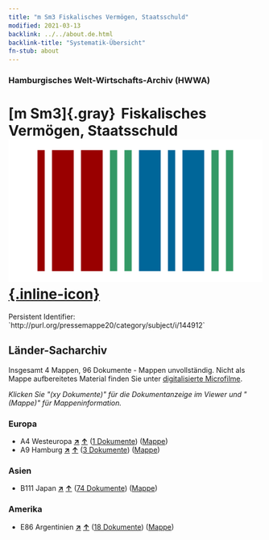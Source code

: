 ```yaml
---
title: "m Sm3 Fiskalisches Vermögen, Staatsschuld"
modified: 2021-03-13
backlink: ../../about.de.html
backlink-title: "Systematik-Übersicht"
fn-stub: about
---
```


### Hamburgisches Welt-Wirtschafts-Archiv (HWWA)

# [m Sm3]{.gray}&#8201; Fiskalisches Vermögen, Staatsschuld &#160; [![Wikidata](/images/Wikidata-logo.svg "Wikidata"){.inline-icon}](http://www.wikidata.org/entity/Q104700257)

<div class="hint">Persistent Identifier: `http://purl.org/pressemappe20/category/subject/i/144912`</div>







## Länder-Sacharchiv




Insgesamt 4 Mappen, 96 Dokumente - Mappen unvollständig.
Nicht als Mappe aufbereitetes Material finden Sie unter [digitalisierte Microfilme](/film/h1_sh.de.html).

_Klicken Sie "(xy Dokumente)" für die Dokumentanzeige im Viewer und "(Mappe)" für Mappeninformation._




### Europa

- A4 Westeuropa [**&nearr;**](../../../geo/i/140897/about.de.html "Westeuropa (alle Mappen)") [**&uarr;**](../../../geo/about.de.html#A4 "Ländersystematik") (<a href="https://pm20.zbw.eu/iiifview/folder/sh/140897,144912" title="über: Westeuropa : Fiskalisches Vermögen, Staatsschuld" target="_blank">1 Dokumente</a>) ([Mappe](../../../../folder/sh/1408xx/140897/1449xx/144912/about.de.html))
- A9 Hamburg [**&nearr;**](../../../geo/i/140905/about.de.html "Hamburg (alle Mappen)") [**&uarr;**](../../../geo/about.de.html#A9 "Ländersystematik") (<a href="https://pm20.zbw.eu/iiifview/folder/sh/140905,144912" title="über: Hamburg : Fiskalisches Vermögen, Staatsschuld" target="_blank">3 Dokumente</a>) ([Mappe](../../../../folder/sh/1409xx/140905/1449xx/144912/about.de.html))

### Asien

- B111 Japan [**&nearr;**](../../../geo/i/141272/about.de.html "Japan (alle Mappen)") [**&uarr;**](../../../geo/about.de.html#B111 "Ländersystematik") (<a href="https://pm20.zbw.eu/iiifview/folder/sh/141272,144912" title="über: Japan : Fiskalisches Vermögen, Staatsschuld" target="_blank">74 Dokumente</a>) ([Mappe](../../../../folder/sh/1412xx/141272/1449xx/144912/about.de.html))

### Amerika

- E86 Argentinien [**&nearr;**](../../../geo/i/141692/about.de.html "Argentinien (alle Mappen)") [**&uarr;**](../../../geo/about.de.html#E86 "Ländersystematik") (<a href="https://pm20.zbw.eu/iiifview/folder/sh/141692,144912" title="über: Argentinien : Fiskalisches Vermögen, Staatsschuld" target="_blank">18 Dokumente</a>) ([Mappe](../../../../folder/sh/1416xx/141692/1449xx/144912/about.de.html))








